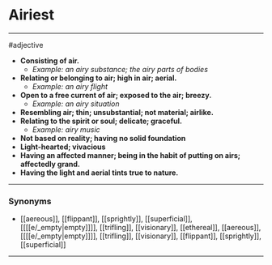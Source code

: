 # Airiest
---
#adjective
- **Consisting of air.**
	- _Example: an airy substance; the airy parts of bodies_
- **Relating or belonging to air; high in air; aerial.**
	- _Example: an airy flight_
- **Open to a free current of air; exposed to the air; breezy.**
	- _Example: an airy situation_
- **Resembling air; thin; unsubstantial; not material; airlike.**
- **Relating to the spirit or soul; delicate; graceful.**
	- _Example: airy music_
- **Not based on reality; having no solid foundation**
- **Light-hearted; vivacious**
- **Having an affected manner; being in the habit of putting on airs; affectedly grand.**
- **Having the light and aerial tints true to nature.**
---
### Synonyms
- [[aereous]], [[flippant]], [[sprightly]], [[superficial]], [[[[e/_empty|empty]]]], [[trifling]], [[visionary]], [[ethereal]], [[aereous]], [[[[e/_empty|empty]]]], [[trifling]], [[visionary]], [[flippant]], [[sprightly]], [[superficial]]
---
